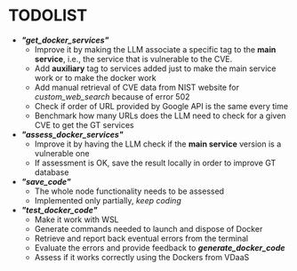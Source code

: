 # TODOLIST
- ***"get_docker_services"***
    - Improve it by making the LLM associate a specific tag to the **main service**, i.e., the service that is vulnerable to the CVE.
    - Add **auxiliary** tag to services added just to make the main service work or to make the docker work
    - Add manual retrieval of CVE data from NIST website for _custom_web_search_ because of error 502
    - Check if order of URL provided by Google API is the same every time
    - Benchmark how many URLs does the LLM need to check for a given CVE to get the GT services
- ***"assess_docker_services"***
    - Improve it by having the LLM check if the **main service** version is a vulnerable one
    - If assessment is OK, save the result locally in order to improve GT database
- ***"save_code"***
    - The whole node functionality needs to be assessed
    - Implemented only partially, *keep coding*
- ***"test_docker_code"***
    - Make it work with WSL
    - Generate commands needed to launch and dispose of Docker
    - Retrieve and report back eventual errors from the terminal
    - Evaluate the errors and provide feedback to ***generate_docker_code***
    - Assess if it works correctly using the Dockers from VDaaS